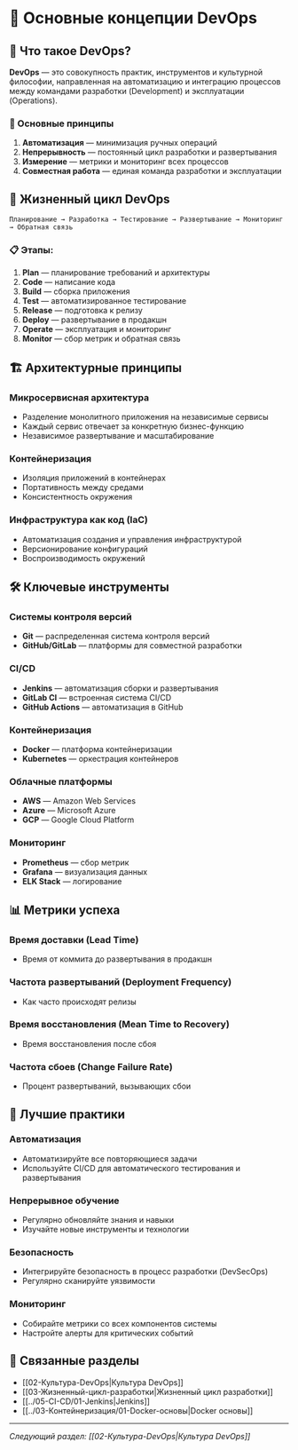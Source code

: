 # 🔧 Основные концепции DevOps

## 📖 Что такое DevOps?

**DevOps** — это совокупность практик, инструментов и культурной философии, направленная на автоматизацию и интеграцию процессов между командами разработки (Development) и эксплуатации (Operations).

### 🎯 Основные принципы

1. **Автоматизация** — минимизация ручных операций
2. **Непрерывность** — постоянный цикл разработки и развертывания
3. **Измерение** — метрики и мониторинг всех процессов
4. **Совместная работа** — единая команда разработки и эксплуатации

## 🔄 Жизненный цикл DevOps

```
Планирование → Разработка → Тестирование → Развертывание → Мониторинг → Обратная связь
```

### 📋 Этапы:

1. **Plan** — планирование требований и архитектуры
2. **Code** — написание кода
3. **Build** — сборка приложения
4. **Test** — автоматизированное тестирование
5. **Release** — подготовка к релизу
6. **Deploy** — развертывание в продакшн
7. **Operate** — эксплуатация и мониторинг
8. **Monitor** — сбор метрик и обратная связь

## 🏗️ Архитектурные принципы

### Микросервисная архитектура
- Разделение монолитного приложения на независимые сервисы
- Каждый сервис отвечает за конкретную бизнес-функцию
- Независимое развертывание и масштабирование

### Контейнеризация
- Изоляция приложений в контейнерах
- Портативность между средами
- Консистентность окружения

### Инфраструктура как код (IaC)
- Автоматизация создания и управления инфраструктурой
- Версионирование конфигураций
- Воспроизводимость окружений

## 🛠️ Ключевые инструменты

### Системы контроля версий
- **Git** — распределенная система контроля версий
- **GitHub/GitLab** — платформы для совместной разработки

### CI/CD
- **Jenkins** — автоматизация сборки и развертывания
- **GitLab CI** — встроенная система CI/CD
- **GitHub Actions** — автоматизация в GitHub

### Контейнеризация
- **Docker** — платформа контейнеризации
- **Kubernetes** — оркестрация контейнеров

### Облачные платформы
- **AWS** — Amazon Web Services
- **Azure** — Microsoft Azure
- **GCP** — Google Cloud Platform

### Мониторинг
- **Prometheus** — сбор метрик
- **Grafana** — визуализация данных
- **ELK Stack** — логирование

## 📊 Метрики успеха

### Время доставки (Lead Time)
- Время от коммита до развертывания в продакшн

### Частота развертываний (Deployment Frequency)
- Как часто происходят релизы

### Время восстановления (Mean Time to Recovery)
- Время восстановления после сбоя

### Частота сбоев (Change Failure Rate)
- Процент развертываний, вызывающих сбои

## 🎯 Лучшие практики

### Автоматизация
- Автоматизируйте все повторяющиеся задачи
- Используйте CI/CD для автоматического тестирования и развертывания

### Непрерывное обучение
- Регулярно обновляйте знания и навыки
- Изучайте новые инструменты и технологии

### Безопасность
- Интегрируйте безопасность в процесс разработки (DevSecOps)
- Регулярно сканируйте уязвимости

### Мониторинг
- Собирайте метрики со всех компонентов системы
- Настройте алерты для критических событий

## 🔗 Связанные разделы

- [[02-Культура-DevOps|Культура DevOps]]
- [[03-Жизненный-цикл-разработки|Жизненный цикл разработки]]
- [[../05-CI-CD/01-Jenkins|Jenkins]]
- [[../03-Контейнеризация/01-Docker-основы|Docker основы]]

---

*Следующий раздел: [[02-Культура-DevOps|Культура DevOps]]* 